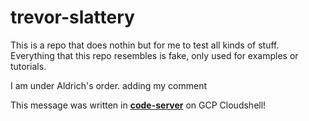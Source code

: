 # trevor-slattery

This is a repo that does nothin but for me to test all kinds of stuff.
Everything that this repo resembles is fake, only used for examples or tutorials.

I am under Aldrich's order. adding my comment

This message was written in [**code-server**](https://github.com/cdr/code-server) on GCP Cloudshell!